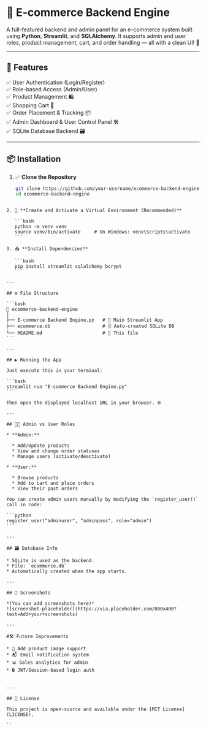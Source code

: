 # 🛒 E-commerce Backend Engine

A full-featured backend and admin panel for an e-commerce system built using **Python**, **Streamlit**, and **SQLAlchemy**. It supports admin and user roles, product management, cart, and order handling — all with a clean UI! 🎨

---

## 🚀 Features

✅ User Authentication (Login/Register)  
✅ Role-based Access (Admin/User)  
✅ Product Management 🛍️  
✅ Shopping Cart 🛒  
✅ Order Placement & Tracking 📦  
✅ Admin Dashboard & User Control Panel 🛠️  
✅ SQLite Database Backend 🗃️

---

## 📦 Installation

1. ✅ **Clone the Repository**
   ```bash
   git clone https://github.com/your-username/ecommerce-backend-engine.git
   cd ecommerce-backend-engine
````

2. 🐍 **Create and Activate a Virtual Environment (Recommended)**

   ```bash
   python -m venv venv
   source venv/bin/activate     # On Windows: venv\Scripts\activate
   ```

3. 📥 **Install Dependencies**

   ```bash
   pip install streamlit sqlalchemy bcrypt
   ```

---

## ⚙️ File Structure

```bash
📁 ecommerce-backend-engine
│
├── E-commerce Backend Engine.py   # 🧠 Main Streamlit App
├── ecommerce.db                   # 🗄️ Auto-created SQLite DB
└── README.md                      # 📘 This file
```

---

## ▶️ Running the App

Just execute this in your terminal:

```bash
streamlit run "E-commerce Backend Engine.py"
```

Then open the displayed localhost URL in your browser. 🌐

---

## 🧑‍💻 Admin vs User Roles

* **Admin:**

  * Add/Update products
  * View and change order statuses
  * Manage users (activate/deactivate)

* **User:**

  * Browse products
  * Add to cart and place orders
  * View their past orders

You can create admin users manually by modifying the `register_user()` call in code:

```python
register_user("adminuser", "adminpass", role="admin")
```

---

## 🗃️ Database Info

* SQLite is used as the backend.
* File: `ecommerce.db`
* Automatically created when the app starts.

---

## 📸 Screenshots

*(You can add screenshots here)*
![screenshot-placeholder](https://via.placeholder.com/800x400?text=Add+your+screenshots)

---

#🛠️ Future Improvements

* 🧾 Add product image support
* 📬 Email notification system
* 📊 Sales analytics for admin
* 🔒 JWT/Session-based login auth


---

## 📄 License

This project is open-source and available under the [MIT License](LICENSE).

``
